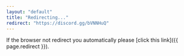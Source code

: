 ```yaml
---
layout: "default"
title: "Redirecting..."
redirect: "https://discord.gg/bVNNHuQ"
---
```

If the browser not redirect you automatically please [click this link]({{ page.redirect }}).
